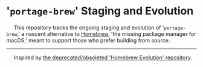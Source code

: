 # '`portage-brew`' Staging and Evolution

&nbsp;&nbsp;&nbsp;&nbsp;&nbsp;This repository tracks the ongoing staging and evolution of '`portage-brew`,' a nascent alternative to [Homebrew](https://brew.sh/), 'the missing package manager for macOS,' meant to support those who prefer building from source.  

---

&nbsp;&nbsp;&nbsp;&nbsp;&nbsp;Inspired by [the deprecated/obsoleted 'Homebrew Evolution' repository](https://github.com/Homebrew/brew-evolution).  
